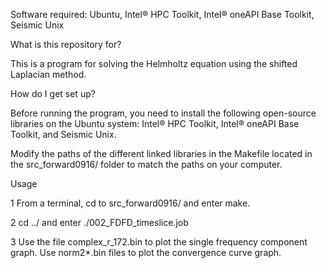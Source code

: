 Software required: Ubuntu, Intel® HPC Toolkit, Intel® oneAPI Base Toolkit, Seismic Unix

What is this repository for?

This is a program for solving the Helmholtz equation using the shifted Laplacian method.

How do I get set up?

Before running the program, you need to install the following open-source libraries on the Ubuntu system: Intel® HPC Toolkit, Intel® oneAPI Base Toolkit, and Seismic Unix.

Modify the paths of the different linked libraries in the Makefile located in the src_forward0916/ folder to match the paths on your computer.

Usage

1 From a terminal, cd to src_forward0916/ and enter make.

2 cd ../ and enter ./002_FDFD_timeslice.job

3 Use the file complex_r_172.bin to plot the single frequency component graph. Use norm2*.bin files to plot the convergence curve graph.

